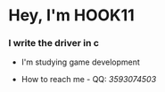<h1>Hey, I'm HOOK11</h1>
<h3>I write the driver in c</h3>



- I'm studying game development

- How to reach me - QQ: *3593074503*






